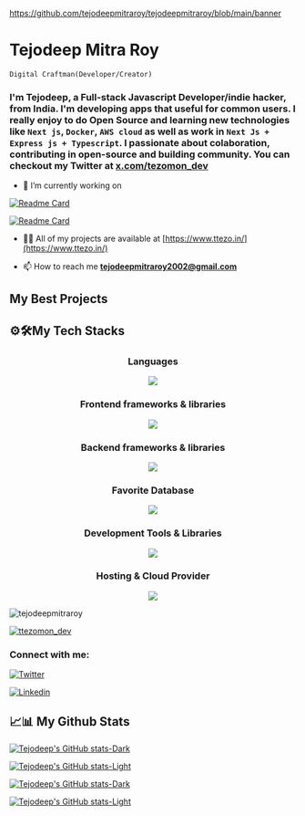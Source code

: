 https://github.com/tejodeepmitraroy/tejodeepmitraroy/blob/main/banner
# Tejodeep Mitra Roy

`Digital Craftman(Developer/Creator)`

### I'm Tejodeep, a Full-stack Javascript Developer/indie hacker, from India. I'm developing apps that useful for common users. I really enjoy to do Open Source and learning new technologies like `Next js`, `Docker`, `AWS cloud` as well as work in `Next Js + Express js + Typescript`. I passionate about colaboration, contributing in open-source and building community. You can checkout my Twitter at [x.com/tezomon_dev](https://x.com/tezomon_dev)

- 🔭 I’m currently working on

[![Readme Card](https://github-readme-stats.vercel.app/api/pin/?username=tejodeepmitraroy&layout=compact&repo=vedo-video-calling-app&theme=catppuccin_mocha#gh-dark-mode-only)](https://github.com/tejodeepmitraroy/vedo-video-calling-app#gh-dark-mode-only)

[![Readme Card](https://github-readme-stats.vercel.app/api/pin/?username=tejodeepmitraroy&layout=compact&repo=vedo-video-calling-app&theme=catppuccin_latte#gh-light-mode-only)](https://github.com/tejodeepmitraroy/vedo-video-calling-app#gh-light-mode-only)

- 👨‍💻 All of my projects are available at [https://www.ttezo.in/](https://www.ttezo.in/)

- 📫 How to reach me **<tejodeepmitraroy2002@gmail.com>**

## **My Best Projects**













## ⚙️🛠️**My Tech Stacks**

<h3 align="center">Languages</h3>

<p align="center">
  <a href="https://skillicons.dev">
    <img src="https://skillicons.dev/icons?i=js,ts" />
  </a>
</p>

<!-- [![My Skills](https://skillicons.dev/icons?i=js,ts)](https://skillicons.dev) -->

<h3 align="center">Frontend frameworks & libraries</h3>


<!-- ### Frontend frameworks & libraries -->

<p align="center">
  <a href="https://skillicons.dev">
    <img src="https://skillicons.dev/icons?i=next,react,tailwind,redux,jest" />
  </a>
</p>

<!-- [![My Skills](https://skillicons.dev/icons?i=next,react,tailwind,redux,jest)](https://skillicons.dev) -->

<h3 align="center">Backend frameworks & libraries</h3>

<!-- ### Backend frameworks & libraries -->

<p align="center">
  <a href="https://skillicons.dev">
    <img src="https://skillicons.dev/icons?i=next,express,nodejs,prisma" />
  </a>
</p>

<!-- [![My Skills](https://skillicons.dev/icons?i=next,express,nodejs,prisma,)](https://skillicons.dev) -->

<h3 align="center">Favorite Database</h3>

<!-- ### Favorite Database -->

<p align="center">
  <a href="https://skillicons.dev">
    <img src="https://skillicons.dev/icons?i=postgres,mysql,mongodb,planetscale,supabase,redis" />
  </a>
</p>

<!-- [![My Skills](https://skillicons.dev/icons?i=postgres,mysql,mongodb,planetscale,supabase,redis)](https://skillicons.dev) -->

<h3 align="center"> Development Tools & Libraries</h3>

<!-- ### Development Tools & Libraries -->

<p align="center">
  <a href="https://skillicons.dev">
    <img src="https://skillicons.dev/icons?i=git,github,docker,postman" />
  </a>
</p>

<!-- [![My Skills](https://skillicons.dev/icons?i=git,github,docker,postman)](https://skillicons.dev) -->

<h3 align="center"> Hosting & Cloud Provider</h3>


<!-- ### Hosting & Cloud -->

<p align="center">
  <a href="https://skillicons.dev">
    <img src="https://skillicons.dev/icons?i=vercel,netlify,aws,gcp" />
  </a>
</p>

<!--
[![My Skills](https://skillicons.dev/icons?i=vercel,netlify,aws,gcp)](https://skillicons.dev) -->

<p align="left"> <img src="https://komarev.com/ghpvc/?username=tejodeepmitraroy&label=Profile%20views&color=0e75b6&style=flat" alt="tejodeepmitraroy" /> </p>

<p align="left"> <a href="https://twitter.com/ttezomon_dev" target="blank"><img src="https://img.shields.io/twitter/follow/ttezomon_dev?logo=twitter&style=for-the-badge" alt="ttezomon_dev" /></a> </p>

<h3 align="left">Connect with me:</h3>

[![Twitter](https://skillicons.dev/icons?i=twitter)](https://www.linkedin.com/in/tejodeepmitraroy/)

[![Linkedin](https://skillicons.dev/icons?i=linkedin)](https://www.linkedin.com/in/tejodeepmitraroy/)

## 📈📊 **My Github Stats**
<!-- 
<div style="display:flex; justify-content: space-evenly; flex-wrap:wrap; text-align: center"> -->

[![Tejodeep's GitHub stats-Dark](https://github-readme-stats.vercel.app/api?username=tejodeepmitraroy&show_icons=true&theme=catppuccin_mocha#gh-dark-mode-only)](https://github-readme-stats.vercel.app/api?username=tejodeepmitraroy&show_icons=true&theme=catppuccin_mocha#gh-dark-mode-only)

[![Tejodeep's GitHub stats-Light](https://github-readme-stats.vercel.app/api?username=tejodeepmitraroy&show_icons=true&theme=catppuccin_latte#gh-light-mode-only)](https://github-readme-stats.vercel.app/api?username=tejodeepmitraroy&show_icons=true&theme=catppuccin_latte#gh-light-mode-only)

[![Tejodeep's GitHub stats-Dark](https://github-readme-stats.vercel.app/api/top-langs?username=tejodeepmitraroy&show_icons=true&locale=en&layout=compact&theme=catppuccin_mocha#gh-dark-mode-only)](https://github-readme-stats.vercel.app/api/top-langs?username=tejodeepmitraroy&show_icons=true&locale=en&layout=compact&theme=catppuccin_mocha#gh-dark-mode-only)

[![Tejodeep's GitHub stats-Light](https://github-readme-stats.vercel.app/api/top-langs?username=tejodeepmitraroy&show_icons=true&locale=en&layout=compact&theme=catppuccin_latte#gh-light-mode-only)](https://github-readme-stats.vercel.app/api/top-langs?username=tejodeepmitraroy&show_icons=true&locale=en&layout=compact&theme=catppuccin_latte#gh-light-mode-only)


<!-- </div> -->
